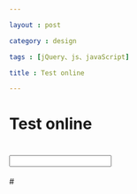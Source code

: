 ```yaml
---

layout : post

category : design

tags : [jQuery、js、javaScript]

title : Test online

---
```



# Test online

# <input class="btn" type="text" />

#<script>function alert(){alert('hello');}</script>


